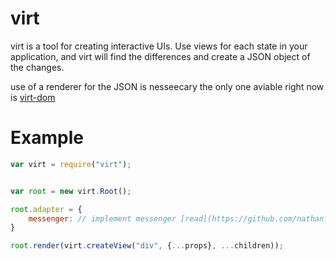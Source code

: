 virt
======

virt is a tool for creating interactive UIs. Use views for each state in your application, and virt will find the differences and create a JSON object of the changes.

use of a renderer for the JSON is nesseecary the only one aviable right now is [virt-dom](https://github.com/nathanfaucett/virt-dom)

Example
====
```javascript
var virt = require("virt");


var root = new virt.Root();

root.adapter = {
    messenger: // implement messenger [read](https://github.com/nathanfaucett/messenger)
}

root.render(virt.createView("div", {...props}, ...children));
```
